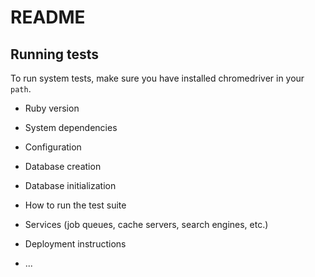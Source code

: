 # README


## Running tests

To run system tests, make sure you have installed chromedriver in your
`path`.

* Ruby version

* System dependencies

* Configuration

* Database creation

* Database initialization

* How to run the test suite

* Services (job queues, cache servers, search engines, etc.)

* Deployment instructions

* ...
